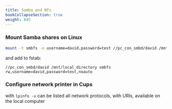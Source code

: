 ```yaml
---
title: Samba and Nfs
bookCollapseSection: true
weight: 845
---
```


### Mount Samba shares on Linux

```bash
mount -t smbfs -o username=david,password=test //pc_con_smbd/david /mnt/local_directory
```

and add to fstab:

```posh
//pc_con_smbd/david /mnt/local_directory smbfs rw,username=david,password=test,noauto
```

### Configure network printer in Cups

with `lpinfo -v` can be listed all network protocols, with URIs, available on the local computer
